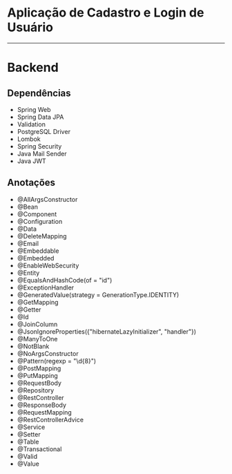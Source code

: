 # Aplicação de Cadastro e Login de Usuário

<hr>

# Backend

## Dependências

- Spring Web
- Spring Data JPA
- Validation
- PostgreSQL Driver
- Lombok
- Spring Security
- Java Mail Sender
- Java JWT

## Anotações

- @AllArgsConstructor
- @Bean
- @Component
- @Configuration
- @Data
- @DeleteMapping
- @Email
- @Embeddable
- @Embedded
- @EnableWebSecurity
- @Entity
- @EqualsAndHashCode(of = "id")
- @ExceptionHandler
- @GeneratedValue(strategy = GenerationType.IDENTITY)
- @GetMapping
- @Getter
- @Id
- @JoinColumn
- @JsonIgnoreProperties({"hibernateLazyInitializer", "handler"})
- @ManyToOne
- @NotBlank
- @NoArgsConstructor
- @Pattern(regexp = "\d{8}")
- @PostMapping
- @PutMapping
- @RequestBody
- @Repository
- @RestController
- @ResponseBody
- @RequestMapping
- @RestControllerAdvice
- @Service
- @Setter
- @Table
- @Transactional
- @Valid
- @Value

